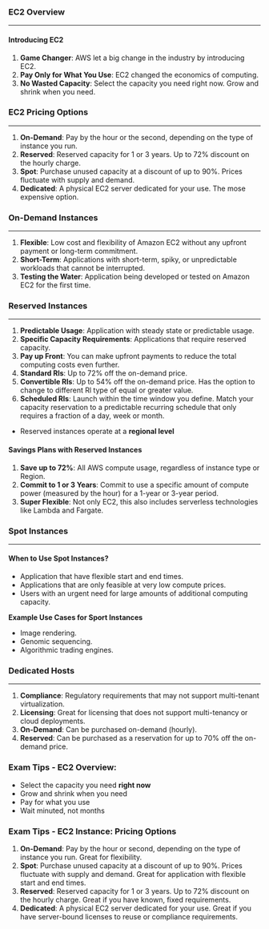 ### EC2 Overview

___

#### Introducing EC2

1. **Game Changer**: AWS let a big change in the industry by introducing EC2.
2. **Pay Only for What You Use**: EC2 changed the economics of computing.
3. **No Wasted Capacity**: Select the capacity you need right now. Grow and shrink when you need.

### EC2 Pricing Options

___

1. **On-Demand**: Pay by the hour or the second, depending on the type of instance you run.
2. **Reserved**: Reserved capacity for 1 or 3 years. Up to 72% discount on the hourly charge.
3. **Spot**: Purchase unused capacity at a discount of up to 90%. Prices fluctuate with supply and demand.
4. **Dedicated**: A physical EC2 server dedicated for your use. The mose expensive option.

### On-Demand Instances

___

1. **Flexible**: Low cost and flexibility of Amazon EC2 without any upfront payment or long-term commitment.
2. **Short-Term**: Applications with short-term, spiky, or unpredictable workloads that cannot be interrupted.
3. **Testing the Water**: Application being developed or tested on Amazon EC2 for the first time.

### Reserved Instances

___

1. **Predictable Usage**: Application with steady state or predictable usage.
2. **Specific Capacity Requirements**: Applications that require reserved capacity.
3. **Pay up Front**: You can make upfront payments to reduce the total computing costs even further.
4. **Standard Rls**: Up to 72% off the on-demand price.
5. **Convertible Rls**: Up to 54% off the on-demand price. Has the option to change to different Rl type of equal or
   greater value.
6. **Scheduled Rls**: Launch within the time window you define. Match your capacity reservation to a predictable
   recurring schedule that only requires a fraction of a day, week or month.

* Reserved instances operate at a **regional level**

#### Savings Plans with Reserved Instances

1. **Save up to 72%**: All AWS compute usage, regardless of instance type or Region.
2. **Commit to 1 or 3 Years**: Commit to use a specific amount of compute power (measured by the hour) for a 1-year or
   3-year period.
3. **Super Flexible**: Not only EC2, this also includes serverless technologies like Lambda and Fargate.

### Spot Instances

___

#### When to Use Spot Instances?

* Application that have flexible start and end times.
* Applications that are only feasible at very low compute prices.
* Users with an urgent need for large amounts of additional computing capacity.

**Example Use Cases for Sport Instances**<br>

* Image rendering.
* Genomic sequencing.
* Algorithmic trading engines.

### Dedicated Hosts

___

1. **Compliance**: Regulatory requirements that may not support multi-tenant virtualization.
2. **Licensing**: Great for licensing that does not support multi-tenancy or cloud deployments.
3. **On-Demand**: Can be purchased on-demand (hourly).
4. **Reserved**: Can be purchased as a reservation for up to 70% off the on-demand price.

### Exam Tips - EC2 Overview:

* Select the capacity you need **right now**
* Grow and shrink when you need
* Pay for what you use
* Wait minuted, not months

### Exam Tips - EC2 Instance: Pricing Options

1. **On-Demand**: Pay by the hour or second, depending on the type of instance you run. Great for flexibility.
2. **Spot**: Purchase unused capacity at a discount of up to 90%. Prices fluctuate with supply and demand. Great for
   application with flexible start and end times.
3. **Reserved**: Reserved capacity for 1 or 3 years. Up to 72% discount on the hourly charge. Great if you have known,
   fixed requirements.
4. **Dedicated**: A physical EC2 server dedicated for your use. Great if you have server-bound licenses to reuse or
   compliance requirements.